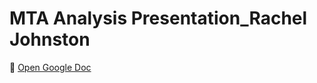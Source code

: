 # MTA Analysis Presentation_Rachel Johnston

📄 [Open Google Doc](https://drive.google.com/file/d/1QCk-xmPCYtF1SjpTJVUPtCQvCMxOUlRW/view?usp=sharing)
